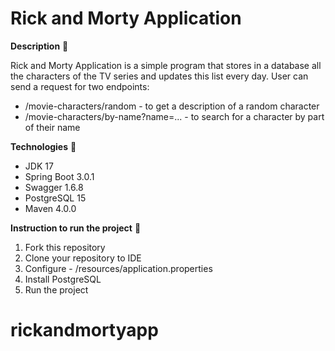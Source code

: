 # Rick and Morty Application
**Description** 📄

Rick and Morty Application is a simple program that stores in a database all the characters of the TV series
and updates this list every day. User can send a request for two endpoints:
- /movie-characters/random - to get a description of a random character
- /movie-characters/by-name?name=... - to search for a character by part of their name

**Technologies** 📡
- JDK 17
- Spring Boot 3.0.1
- Swagger 1.6.8
- PostgreSQL 15
- Maven 4.0.0

**Instruction to run the project** 📄
1. Fork this repository
2. Clone your repository to IDE
3. Configure - /resources/application.properties
4. Install PostgreSQL
5. Run the project
# rickandmortyapp
